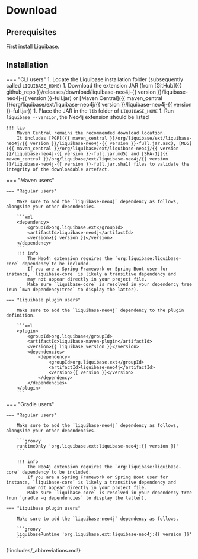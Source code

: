 # Download

## Prerequisites

First install [Liquibase](https://www.liquibase.org/download).

## Installation

=== "CLI users"
    1. Locate the Liquibase installation folder (subsequently called `LIQUIBASE_HOME`)
    1. Download the extension JAR (from [GitHub]({{ github_repo }}/releases/download/liquibase-neo4j-{{ version
    }}/liquibase-neo4j-{{ version }}-full.jar)
    or [Maven Central]({{ maven_central }}/org/liquibase/ext/liquibase-neo4j/{{ version
    }}/liquibase-neo4j-{{ version }}-full.jar))
    1. Place the JAR in the `lib` folder of `LIQUIBASE_HOME`
    1. Run `liquibase --version`, the Neo4j extension should be listed

    !!! tip
        Maven Central remains the recommended download location.
        It includes [PGP]({{ maven_central }}/org/liquibase/ext/liquibase-neo4j/{{ version }}/liquibase-neo4j-{{ version }}-full.jar.asc), [MD5]({{ maven_central }}/org/liquibase/ext/liquibase-neo4j/{{ version }}/liquibase-neo4j-{{ version }}-full.jar.md5) and [SHA-1]({{ maven_central }}/org/liquibase/ext/liquibase-neo4j/{{ version }}/liquibase-neo4j-{{ version }}-full.jar.sha1) files to validate the integrity of the downloadable artefact.

=== "Maven users"

    === "Regular users"

        Make sure to add the `liquibase-neo4j` dependency as follows, alongside your other dependencies.

        ```xml
        <dependency>
            <groupId>org.liquibase.ext</groupId>
            <artifactId>liquibase-neo4j</artifactId>
            <version>{{ version }}</version>
        </dependency>
        ```
        !!! info
            The Neo4j extension requires the `org:liquibase:liquibase-core` dependency to be included.
            If you are a Spring Framework or Spring Boot user for instance, `liquibase-core` is likely a transitive dependency and
            may not appear directly in your project file.
            Make sure `liquibase-core` is resolved in your dependency tree (run `mvn dependency:tree` to display the latter).

    === "Liquibase plugin users"

        Make sure to add the `liquibase-neo4j` dependency to the plugin definition.

        ```xml
        <plugin>
            <groupId>org.liquibase</groupId>
            <artifactId>liquibase-maven-plugin</artifactId>
            <version>{{ liquibase_version }}</version>
            <dependencies>
                <dependency>
                    <groupId>org.liquibase.ext</groupId>
                    <artifactId>liquibase-neo4j</artifactId>
                    <version>{{ version }}</version>
                </dependency>
            </dependencies>
        </plugin>
        ```

=== "Gradle users"

    === "Regular users"

        Make sure to add the `liquibase-neo4j` dependency as follows, alongside your other dependencies.

        ```groovy
        runtimeOnly 'org.liquibase.ext:liquibase-neo4j:{{ version }}'
        ```

        !!! info
            The Neo4j extension requires the `org:liquibase:liquibase-core` dependency to be included.
            If you are a Spring Framework or Spring Boot user for instance, `liquibase-core` is likely a transitive dependency and
            may not appear directly in your project file.
            Make sure `liquibase-core` is resolved in your dependency tree (run `gradle -q dependencies` to display the latter).

    === "Liquibase plugin users"

        Make sure to add the `liquibase-neo4j` dependency as follows.

        ```groovy
        liquibaseRuntime 'org.liquibase.ext:liquibase-neo4j:{{ version }}'
        ```

{!includes/_abbreviations.md!}